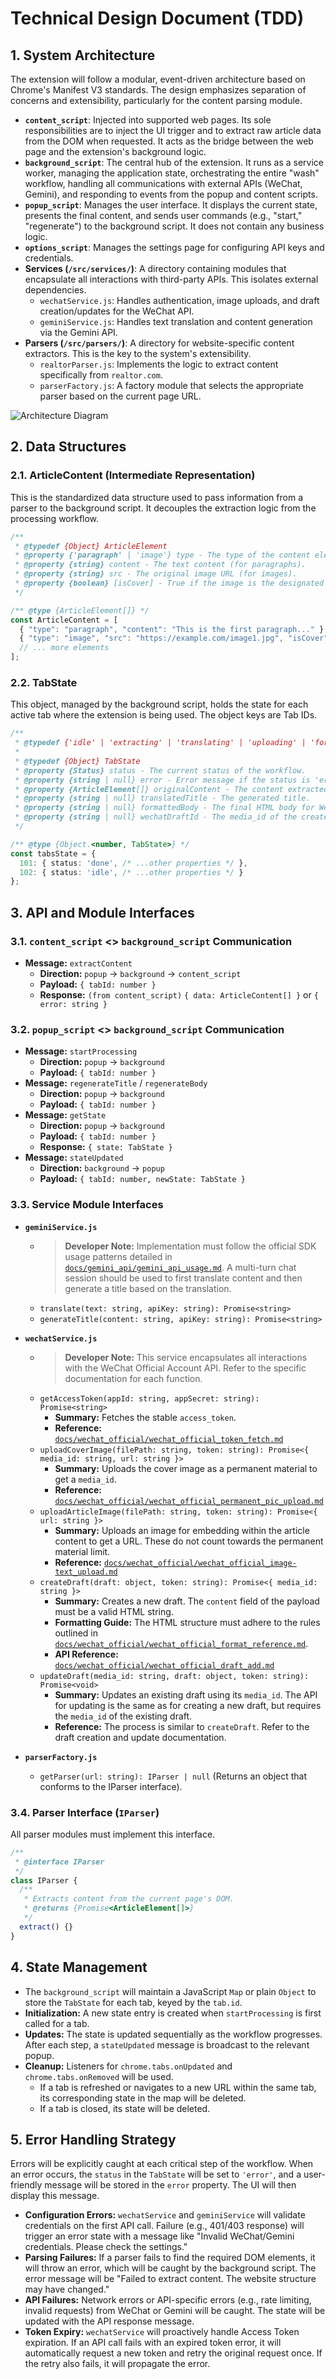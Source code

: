 # Technical Design Document (TDD)

## 1. System Architecture

The extension will follow a modular, event-driven architecture based on Chrome's Manifest V3 standards. The design emphasizes separation of concerns and extensibility, particularly for the content parsing module.

- **`content_script`**: Injected into supported web pages. Its sole responsibilities are to inject the UI trigger and to extract raw article data from the DOM when requested. It acts as the bridge between the web page and the extension's background logic.
- **`background_script`**: The central hub of the extension. It runs as a service worker, managing the application state, orchestrating the entire "wash" workflow, handling all communications with external APIs (WeChat, Gemini), and responding to events from the popup and content scripts.
- **`popup_script`**: Manages the user interface. It displays the current state, presents the final content, and sends user commands (e.g., "start," "regenerate") to the background script. It does not contain any business logic.
- **`options_script`**: Manages the settings page for configuring API keys and credentials.
- **Services (`/src/services/`)**: A directory containing modules that encapsulate all interactions with third-party APIs. This isolates external dependencies.
    - `wechatService.js`: Handles authentication, image uploads, and draft creation/updates for the WeChat API.
    - `geminiService.js`: Handles text translation and content generation via the Gemini API.
- **Parsers (`/src/parsers/`)**: A directory for website-specific content extractors. This is the key to the system's extensibility.
    - `realtorParser.js`: Implements the logic to extract content specifically from `realtor.com`.
    - `parserFactory.js`: A factory module that selects the appropriate parser based on the current page URL.

![Architecture Diagram](https://i.imgur.com/example.png)  <!-- Placeholder for a diagram -->

## 2. Data Structures

### 2.1. ArticleContent (Intermediate Representation)

This is the standardized data structure used to pass information from a parser to the background script. It decouples the extraction logic from the processing workflow.

```typescript
/**
 * @typedef {Object} ArticleElement
 * @property {'paragraph' | 'image'} type - The type of the content element.
 * @property {string} content - The text content (for paragraphs).
 * @property {string} src - The original image URL (for images).
 * @property {boolean} [isCover] - True if the image is the designated cover image.
 */

/** @type {ArticleElement[]} */
const ArticleContent = [
  { "type": "paragraph", "content": "This is the first paragraph..." },
  { "type": "image", "src": "https://example.com/image1.jpg", "isCover": true },
  // ... more elements
];
```

### 2.2. TabState

This object, managed by the background script, holds the state for each active tab where the extension is being used. The object keys are Tab IDs.

```typescript
/**
 * @typedef {'idle' | 'extracting' | 'translating' | 'uploading' | 'formatting' | 'done' | 'error'} Status
 *
 * @typedef {Object} TabState
 * @property {Status} status - The current status of the workflow.
 * @property {string | null} error - Error message if the status is 'error'.
 * @property {ArticleElement[]} originalContent - The content extracted from the page.
 * @property {string | null} translatedTitle - The generated title.
 * @property {string | null} formattedBody - The final HTML body for WeChat.
 * @property {string | null} wechatDraftId - The media_id of the created/updated draft.
 */

/** @type {Object.<number, TabState>} */
const tabsState = {
  101: { status: 'done', /* ...other properties */ },
  102: { status: 'idle', /* ...other properties */ }
};
```

## 3. API and Module Interfaces

### 3.1. `content_script` <> `background_script` Communication

- **Message:** `extractContent`
    - **Direction:** `popup` -> `background` -> `content_script`
    - **Payload:** `{ tabId: number }`
    - **Response:** `(from content_script)` `{ data: ArticleContent[] }` or `{ error: string }`

### 3.2. `popup_script` <> `background_script` Communication

- **Message:** `startProcessing`
    - **Direction:** `popup` -> `background`
    - **Payload:** `{ tabId: number }`
- **Message:** `regenerateTitle` / `regenerateBody`
    - **Direction:** `popup` -> `background`
    - **Payload:** `{ tabId: number }`
- **Message:** `getState`
    - **Direction:** `popup` -> `background`
    - **Payload:** `{ tabId: number }`
    - **Response:** `{ state: TabState }`
- **Message:** `stateUpdated`
    - **Direction:** `background` -> `popup`
    - **Payload:** `{ tabId: number, newState: TabState }`

### 3.3. Service Module Interfaces

- **`geminiService.js`**
    - > **Developer Note:** Implementation must follow the official SDK usage patterns detailed in [`docs/gemini_api/gemini_api_usage.md`](./gemini_api/gemini_api_usage.md). A multi-turn chat session should be used to first translate content and then generate a title based on the translation.
    - `translate(text: string, apiKey: string): Promise<string>`
    - `generateTitle(content: string, apiKey: string): Promise<string>`

- **`wechatService.js`**
    - > **Developer Note:** This service encapsulates all interactions with the WeChat Official Account API. Refer to the specific documentation for each function.
    - `getAccessToken(appId: string, appSecret: string): Promise<string>`
        - **Summary:** Fetches the stable `access_token`.
        - **Reference:** [`docs/wechat_official/wechat_official_token_fetch.md`](./wechat_official/wechat_official_token_fetch.md)
    - `uploadCoverImage(filePath: string, token: string): Promise<{ media_id: string, url: string }>`
        - **Summary:** Uploads the cover image as a permanent material to get a `media_id`.
        - **Reference:** [`docs/wechat_official/wechat_official_permanent_pic_upload.md`](./wechat_official/wechat_official_permanent_pic_upload.md)
    - `uploadArticleImage(filePath: string, token: string): Promise<{ url: string }>`
        - **Summary:** Uploads an image for embedding within the article content to get a URL. These do not count towards the permanent material limit.
        - **Reference:** [`docs/wechat_official/wechat_official_image-text_upload.md`](./wechat_official/wechat_official_image-text_upload.md)
    - `createDraft(draft: object, token: string): Promise<{ media_id: string }>`
        - **Summary:** Creates a new draft. The `content` field of the payload must be a valid HTML string.
        - **Formatting Guide:** The HTML structure must adhere to the rules outlined in [`docs/wechat_official/wechat_official_format_reference.md`](./wechat_official/wechat_official_format_reference.md).
        - **API Reference:** [`docs/wechat_official/wechat_official_draft_add.md`](./wechat_official/wechat_official_draft_add.md)
    - `updateDraft(media_id: string, draft: object, token: string): Promise<void>`
        - **Summary:** Updates an existing draft using its `media_id`. The API for updating is the same as for creating a new draft, but requires the `media_id` of the existing draft.
        - **Reference:** The process is similar to `createDraft`. Refer to the draft creation and update documentation.

- **`parserFactory.js`**
    - `getParser(url: string): IParser | null` (Returns an object that conforms to the IParser interface).

### 3.4. Parser Interface (`IParser`)

All parser modules must implement this interface.

```typescript
/**
 * @interface IParser
 */
class IParser {
  /**
   * Extracts content from the current page's DOM.
   * @returns {Promise<ArticleElement[]>}
   */
  extract() {}
}
```

## 4. State Management

- The `background_script` will maintain a JavaScript `Map` or plain `Object` to store the `TabState` for each tab, keyed by the `tab.id`.
- **Initialization:** A new state entry is created when `startProcessing` is first called for a tab.
- **Updates:** The state is updated sequentially as the workflow progresses. After each step, a `stateUpdated` message is broadcast to the relevant popup.
- **Cleanup:** Listeners for `chrome.tabs.onUpdated` and `chrome.tabs.onRemoved` will be used.
    - If a tab is refreshed or navigates to a new URL within the same tab, its corresponding state in the map will be deleted.
    - If a tab is closed, its state will be deleted.

## 5. Error Handling Strategy

Errors will be explicitly caught at each critical step of the workflow. When an error occurs, the `status` in the `TabState` will be set to `'error'`, and a user-friendly message will be stored in the `error` property. The UI will then display this message.

- **Configuration Errors:** `wechatService` and `geminiService` will validate credentials on the first API call. Failure (e.g., 401/403 response) will trigger an error state with a message like "Invalid WeChat/Gemini credentials. Please check the settings."
- **Parsing Failures:** If a parser fails to find the required DOM elements, it will throw an error, which will be caught by the background script. The error message will be "Failed to extract content. The website structure may have changed."
- **API Failures:** Network errors or API-specific errors (e.g., rate limiting, invalid requests) from WeChat or Gemini will be caught. The state will be updated with the API response message.
- **Token Expiry:** `wechatService` will proactively handle Access Token expiration. If an API call fails with an expired token error, it will automatically request a new token and retry the original request once. If the retry also fails, it will propagate the error.
